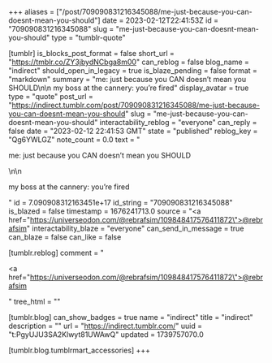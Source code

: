 +++
aliases = ["/post/709090831216345088/me-just-because-you-can-doesnt-mean-you-should"]
date = 2023-02-12T22:41:53Z
id = "709090831216345088"
slug = "me-just-because-you-can-doesnt-mean-you-should"
type = "tumblr-quote"

[tumblr]
is_blocks_post_format = false
short_url = "https://tmblr.co/ZY3jbydNCbga8m00"
can_reblog = false
blog_name = "indirect"
should_open_in_legacy = true
is_blaze_pending = false
format = "markdown"
summary = "me: just because you CAN doesn’t mean you SHOULD\n\n my boss at the cannery: you’re fired"
display_avatar = true
type = "quote"
post_url = "https://indirect.tumblr.com/post/709090831216345088/me-just-because-you-can-doesnt-mean-you-should"
slug = "me-just-because-you-can-doesnt-mean-you-should"
interactability_reblog = "everyone"
can_reply = false
date = "2023-02-12 22:41:53 GMT"
state = "published"
reblog_key = "Qg6YWLGZ"
note_count = 0.0
text = "<p>me: just because you CAN doesn’t mean you SHOULD</p>\n\n<p>my boss at the cannery: you’re fired</p>"
id = 7.090908312163451e+17
id_string = "709090831216345088"
is_blazed = false
timestamp = 1676241713.0
source = "<a href=\"https://universeodon.com/@rebrafsim/109848417576411872\">@rebrafsim</a>"
interactability_blaze = "everyone"
can_send_in_message = true
can_blaze = false
can_like = false

[tumblr.reblog]
comment = "<p><a href=\"https://universeodon.com/@rebrafsim/109848417576411872\">@rebrafsim</a></p>"
tree_html = ""

[tumblr.blog]
can_show_badges = true
name = "indirect"
title = "indirect"
description = ""
url = "https://indirect.tumblr.com/"
uuid = "t:PgyUJU3SA2Klwyt81UWAwQ"
updated = 1739757070.0

[tumblr.blog.tumblrmart_accessories]
+++
